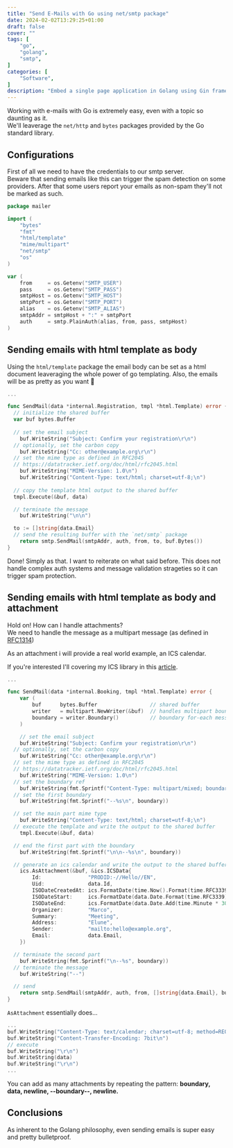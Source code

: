 ```yaml
---
title: "Send E-Mails with Go using net/smtp package"
date: 2024-02-02T13:29:25+01:00
draft: false
cover: ""
tags: [
    "go",
    "golang",
    "smtp",
]
categories: [
    "Software",
]
description: "Embed a single page application in Golang using Gin framework (using a single http server)."
---
```


Working with e-mails with Go is extremely easy, even with a topic so daunting as it.  
We'll leaverage the `net/http` and `bytes` packages provided by the Go standard library.

## Configurations

First of all we need to have the credentials to our smtp server.  
Beware that sending emails like this can trigger the spam detection on some providers.
After that some users report your emails as non-spam they'll not be marked as such.

```go
package mailer

import (
	"bytes"
	"fmt"
	"html/template"
	"mime/multipart"
	"net/smtp"
	"os"
)

var (
	from     = os.Getenv("SMTP_USER") 
	pass     = os.Getenv("SMTP_PASS")
	smtpHost = os.Getenv("SMTP_HOST")
	smtpPort = os.Getenv("SMTP_PORT")
	alias    = os.Getenv("SMTP_ALIAS")
	smtpAddr = smtpHost + ":" + smtpPort
	auth     = smtp.PlainAuth(alias, from, pass, smtpHost)
)
```

## Sending emails with html template as body

Using the `html/template` package the email body can be set as a html document 
leaveraging the whole power of go templating. Also, the emails will be as pretty as you want 🤗

```go
...

func SendMail(data *internal.Registration, tmpl *html.Template) error {
  // initialize the shared buffer
  var buf bytes.Buffer
	
  // set the email subject
	buf.WriteString("Subject: Confirm your registration\r\n")
  // optionally, set the carbon copy
	buf.WriteString("Cc: other@example.org\r\n")
  // set the mime type as defined in RFC2045
  // https://datatracker.ietf.org/doc/html/rfc2045.html
	buf.WriteString("MIME-Version: 1.0\n")
	buf.WriteString("Content-Type: text/html; charset=utf-8;\n")
	
  // copy the template html output to the shared buffer
  tmpl.Execute(&buf, data)

  // terminate the message
	buf.WriteString("\n\n")

  to := []string{data.Email}
  // send the resulting buffer with the `net/smtp` package
	return smtp.SendMail(smtpAddr, auth, from, to, buf.Bytes())
}
```
Done! Simply as that. I want to reiterate on what said before. This does 
not handle complex auth systems and message validation strageties so it can
trigger spam protection.

## Sending emails with html template as body and attachment

Hold on! How can I handle attachments?  
We need to handle the message as a multipart message 
(as defined in [RFC1314](https://www.w3.org/Protocols/rfc1341/7_2_Multipart.html))

As an attachment i will provide a real world example, an ICS calendar.  

If you're interested I'll covering my ICS library in this [article](/posts/golang/golang-ics/).
```go
...

func SendMail(data *internal.Booking, tmpl *html.Template) error {
	var (
		buf      bytes.Buffer                 // shared buffer
		writer   = multipart.NewWriter(&buf)  // handles multipart boundaries
		boundary = writer.Boundary()          // boundary for-each message part
	)

	// set the email subject
	buf.WriteString("Subject: Confirm your registration\r\n")
  // optionally, set the carbon copy
	buf.WriteString("Cc: other@example.org\r\n")
  // set the mime type as defined in RFC2045
  // https://datatracker.ietf.org/doc/html/rfc2045.html
	buf.WriteString("MIME-Version: 1.0\n")
  // set the boundary ref
	buf.WriteString(fmt.Sprintf("Content-Type: multipart/mixed; boundary=%s\n", boundary))
  // set the first boundary
	buf.WriteString(fmt.Sprintf("--%s\n", boundary))

  // set the main part mime type
	buf.WriteString("Content-Type: text/html; charset=utf-8;\n")
  // execute the template and write the output to the shared buffer
	tmpl.Execute(&buf, data)

  // end the first part with the boundary
	buf.WriteString(fmt.Sprintf("\n\n--%s\n", boundary))

  // generate an ics calendar and write the output to the shared buffer
	ics.AsAttachment(&buf, &ics.ICSData{
		Id:               "PRODID:-//Hello//EN",
		Uid:              data.Id,
		ISODateCreatedAt: ics.FormatDate(time.Now().Format(time.RFC3339)),
		ISODateStart:     ics.FormatDate(data.Date.Format(time.RFC3339)),
		ISODateEnd:       ics.FormatDate(data.Date.Add(time.Minute * 30).Format(time.RFC3339)),
		Organizer:        "Marco",
		Summary:          "Meeting",
		Address:          "Elune",
		Sender:           "mailto:hello@example.org",
		Email:            data.Email,
	})

  // terminate the second part
	buf.WriteString(fmt.Sprintf("\n--%s", boundary))
  // terminate the message
	buf.WriteString("--")

  // send
	return smtp.SendMail(smtpAddr, auth, from, []string{data.Email}, buf.Bytes())
}
```

`AsAttachment` essentially does...

```go
...
buf.WriteString("Content-Type: text/calendar; charset=utf-8; method=REQUEST\n")
buf.WriteString("Content-Transfer-Encoding: 7bit\n")
// execute
buf.WriteString("\r\n")
buf.WriteString(data)
buf.WriteString("\r\n")  
...
```

You can add as many attachments by repeating the pattern: 
**boundary, data, newline, --boundary--, newline.**

## Conclusions

As inherent to the Golang philosophy, even sending emails is super easy and 
pretty bulletproof.
